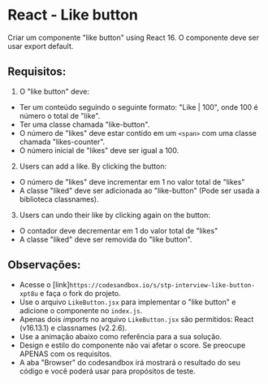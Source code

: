 # React - Like button 
Criar um componente "like button" using React 16. O componente deve ser usar export default.

## Requisitos:
1. O "like button" deve:
- Ter um conteúdo seguindo o seguinte formato: "Like | 100", onde 100 é número o total de "like".
- Ter uma classe chamada "like-button".
- O número de "likes" deve estar contido em um `<span>` com uma classe chamada "likes-counter".
- O número inicial de "likes" deve ser igual a 100.

2. Users can add a like. By clicking the button:
- O número de "likes" deve incrementar em 1 no valor total de "likes"
- A classe "liked" deve ser adicionada ao "like-button" (Pode ser usada a biblioteca classnames).

3. Users can undo their like by clicking again on the button:
- O contador deve decrementar em 1 do valor total de "likes"
- A classe "liked" deve ser removida do "like button".

## Observações:
- Acesse o [link]`https://codesandbox.io/s/stp-interview-like-button-xpt8u` e faça o fork do projeto.
- Use o arquivo `LikeButton.jsx` para implementar o "like button" e adicione o componente no `index.js`.
- Apenas dois _imports_ no arquivo `LikeButton.jsx` são permitidos: React (v16.13.1) e classnames (v2.2.6). 
- Use a animação abaixo como referência para a sua solução.
- Design e estilo do componente não vai afetar o score. Se preocupe APENAS com os requisitos.
- A aba "Browser" do codesandbox irá mostrará o resultado do seu código e você poderá usar para propósitos de teste.
